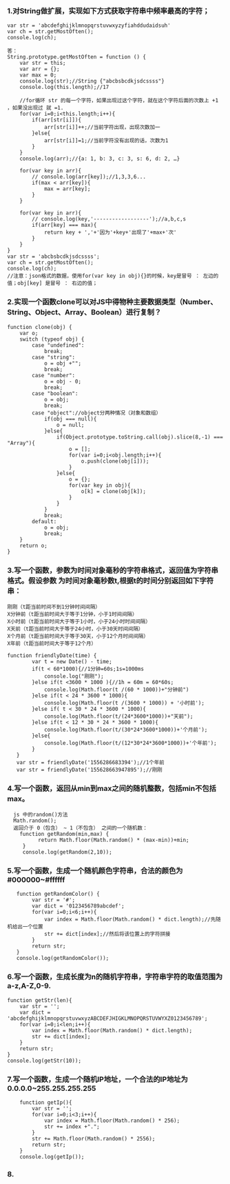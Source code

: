 ### 1.对String做扩展，实现如下方式获取字符串中频率最高的字符；
    var str = 'abcdefghijklmnopqrstuvwxyzyfiahddudaidsuh'
    var ch = str.getMostOften();
    console.log(ch);    
    
    答：
    String.prototype.getMostOften = function () {
        var str = this;
        var arr = {};
        var max = 0;
        console.log(str);//String {"abcbsbcdkjsdcssss"}
        console.log(this.length);//17

        //for循环 str 的每一个字符，如果出现过这个字符，就在这个字符后面的次数上 +1 ，如果没出现过 就 =1.
        for(var i=0;i<this.length;i++){
            if(arr[str[i]]){
                arr[str[i]]++;//当前字符出现，出现次数加一
            }else{
                arr[str[i]]=1;//当前字符没有出现的话，次数为1
            }
        }
        console.log(arr);//{a: 1, b: 3, c: 3, s: 6, d: 2, …}

        for(var key in arr){
            // console.log(arr[key]);//1,3,3,6...
            if(max < arr[key]){
                max = arr[key];
            }
        }

        for(var key in arr){
            // console.log(key,'------------------');//a,b,c,s
            if(arr[key] === max){
                return key + ','+'因为'+key+'出现了'+max+'次'
            }
        }
    }
    var str = 'abcbsbcdkjsdcssss';
    var ch = str.getMostOften();
    console.log(ch);
    //注意：json格式的数据，使用for(var key in obj){}的时候，key是冒号 ： 左边的值；obj[key] 是冒号 ： 右边的值；
### 2.实现一个函数clone可以对JS中得物种主要数据类型（Number、String、Object、Array、Boolean）进行复制？
    function clone(obj) {
        var o;
        switch (typeof obj) {
            case "undefined":
                break;
            case "string":
                o = obj +"";
                break;
            case "number":
                o = obj - 0;
                break;
            case "boolean":
                o = obj;
                break;
            case "object"://object分两种情况（对象和数组）
                if(obj === null){
                    o = null;
                }else{
                    if(Object.prototype.toString.call(obj).slice(8,-1) === "Array"){
                        o = [];
                        for(var i=0;i<obj.length;i++){
                            o.push(clone(obj[i]));
                        }
                    }else{
                        o = {};
                        for(var key in obj){
                            o[k] = clone(obj[k]);
                        }
                    }
                }
                break;
            default:
                o = obj;
                break;
        }
        return o;
    }
### 3.写一个函数，参数为时间对象毫秒的字符串格式，返回值为字符串格式。假设参数 为时间对象毫秒数t,根据t的时间分别返回如下字符串：
    刚刚（t距当前时间不到1分钟时间间隔）
    X分钟前（t距当前时间大于等于1分钟，小于1时间间隔）
    X小时前（t距当前时间大于等于1小时，小于24小时时间间隔）
    X天前（t距当前时间大于等于24小时，小于30天时间间隔）
    X个月前（t距当前时间大于等于30天，小于12个月时间间隔）
    X年前（t距当前时间大于等于12个月）
    
    function friendlyDate(time) {
            var t = new Date() - time;
            if(t < 60*1000){//1分钟=60s;1s=1000ms
                console.log("刚刚");
            }else if(t <3600 * 1000 ){//1h = 60m = 60*60s;
                console.log(Math.floor(t /(60 * 1000))+"分钟前")
            }else if(t < 24 * 3600 * 1000){
                console.log(Math.floor(t /(3600 * 1000)) + '小时前');
            }else if( t < 30 * 24 * 3600 * 1000){
                console.log(Math.floor(t/(24*3600*1000))+"天前");
            }else if(t < 12 * 30 * 24 * 3600 * 1000){
                console.log(Math.floor(t/(30*24*3600*1000))+'个月前');
            }else{
                console.log(Math.floor(t/(12*30*24*3600*1000))+'个年前');
            }
       }
       var str = friendlyDate('1556286683394');//1个年前
       var str = friendlyDate('155628663947895');//刚刚
### 4.写一个函数，返回从min到max之间的随机整数，包括min不包括max。
      js 中的random()方法 
      Math.random();
      返回介于 0（包含） ~ 1（不包含） 之间的一个随机数：
        function getRandom(min,max) {
              return Math.floor(Math.random() * (max-min))+min;
         }
         console.log(getRandom(2,10));
### 5.写一个函数，生成一个随机颜色字符串，合法的颜色为#000000~#ffffff
       function getRandomColor() {
            var str = '#';
            var dict = '0123456789abcdef';
            for(var i=0;i<6;i++){
                var index = Math.floor(Math.random() * dict.length);//先随机给出一个位置
                str += dict[index];//然后将该位置上的字符拼接
            }
            return str;
       }
       console.log(getRandomColor());
### 6.写一个函数，生成长度为n的随机字符串，字符串字符的取值范围为a-z,A-Z,0-9.
    function getStr(len){
        var str = '';
        var dict = 'abcdefghijklmnopqrstuvwxyzABCDEFJHIGKLMNOPQRSTUVWYXZ0123456789';
        for(var i=0;i<len;i++){
            var index = Math.floor(Math.random() * dict.length);
            str += dict[index];
        }
        return str;
    }
    console.log(getStr(10));   
### 7.写一个函数，生成一个随机IP地址，一个合法的IP地址为0.0.0.0~255.255.255.255
        function getIp(){
            var str = '';
            for(var i=0;i<3;i++){
                var index = Math.floor(Math.random() * 256);
                str += index +".";
            }
            str += Math.floor(Math.random() * 2556);
            return str;
        }
        console.log(getIp());
### 8.

    
